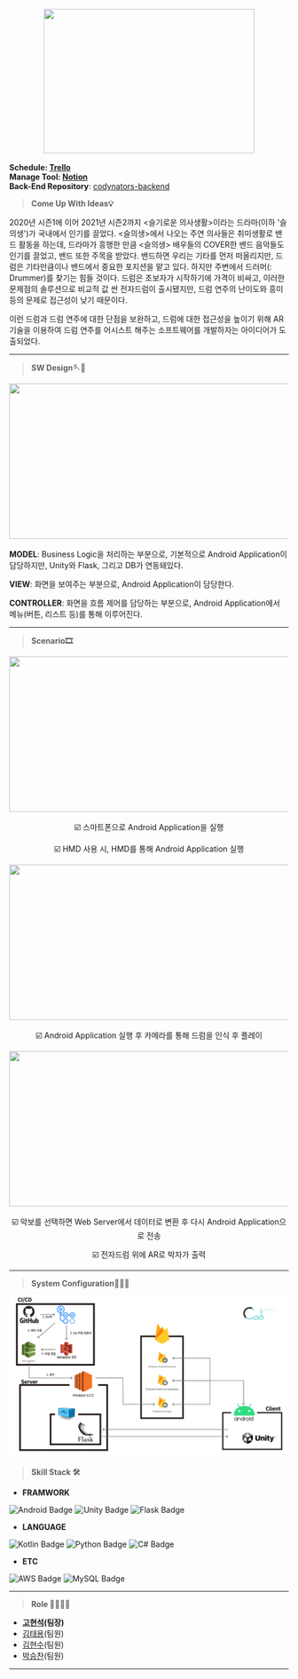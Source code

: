 <p align="center"><img src="https://user-images.githubusercontent.com/56003992/138816338-49083cd9-569a-4f34-b001-ba6584ae2a2e.png"  width="380" height="260"></p>
 
**Schedule: [Trello](https://trello.com/b/JNV0cOVH/2022-캡스톤-디자인)**<br>
**Manage Tool: [Notion](https://www.notion.so/7c8c7486bb58445e9a5a1155db8f7817)**  
**Back-End Repository**: [codynators-backend](https://github.com/khsexk/codynators-backend)
&nbsp;
&nbsp;
&nbsp;
> **Come Up With Ideas💡** 

2020년 시즌1에 이어 2021년 시즌2까지 <슬기로운 의사생활>이라는 드라마(이하 '슬의생')가 국내에서 인기를 끌었다. <슬의생>에서 나오는 주연 의사들은 취미생활로 밴드 활동을 하는데, 드라마가 흥행한 만큼 <슬의생> 배우들의 COVER한 밴드 음악들도 인기를 끌었고, 밴드 또한 주목을 받았다. 밴드하면 우리는 기타를 먼저 떠올리지만, 드럼은 기타만큼이나 밴드에서 중요한 포지션을 맡고 있다. 하지만 주변에서 드러머(: Drummer)를 찾기는 힘들 것이다. 드럼은 초보자가 시작하기에 가격이 비싸고, 이러한 문제점의 솔루션으로 비교적 값 싼 전자드럼이 출시됐지만, 드럼 연주의 난이도와 흥미 등의 문제로 접근성이 낮기 때문이다. 
 
 이런 드럼과 드럼 연주에 대한 단점을 보완하고, 드럼에 대한 접근성을 높이기 위해 AR기술을 이용하여 드럼 연주를 어시스트 해주는 소프트웨어를 개발하자는 아이디어가 도출되었다.

* * *

> **SW Design🪡🧵** 

<p align="center"><img src="https://user-images.githubusercontent.com/56003992/148493823-8cff6056-839a-49a4-87a1-8d28eab45083.png"  width="600" height="280"></p>

 **MODEL**: Business Logic을 처리하는 부분으로, 기본적으로 Android Application이 담당하지만, Unity와 Flask, 그리고 DB가 연동돼있다.
 
 **VIEW**: 화면을 보여주는 부분으로, Android Application이 담당한다.
 
 **CONTROLLER**: 화면을 흐름 제어를 담당하는 부분으로, Android Application에서 메뉴(버튼, 리스트 등)를 통해 이루어진다.


* * *

> **Scenario🎞** 

<p align="center"><img src="https://user-images.githubusercontent.com/56003992/148495180-d9b5c27a-7e70-49ca-b892-b42326893352.png"  width="600" height="280"></p>

 <div align="center"> ☑️ 스마트폰으로 Android Application을 실행
  
 ☑️ HMD 사용 시, HMD를 통해 Android Application 실행 </div>
 
<p align="center"><img src="https://user-images.githubusercontent.com/56003992/148495216-fe4eaa01-6085-4467-84e6-d8e9aaa866ba.png"  width="600" height="280"></p>

<div align="center"> ☑️ Android Application 실행 후 카메라를 통해 드럼을 인식 후 플레이 </div>
 
<p align="center"><img src="https://user-images.githubusercontent.com/56003992/148495234-fc42bbbd-7257-4b0d-9303-344d27c85b3f.png"  width="600" height="280"></p>

<div align="center"> ☑️ 악보를 선택하면 Web Server에서 데이터로 변환 후 다시 Android Application으로 전송
  
☑️ 전자드럼 위에 AR로 박자가 출력 </div>

* * *

> **System Configuration🧑🏻‍💻**

<img src='./01_Documents/design.png'>

> **Skill Stack 🛠**

- **FRAMWORK**
 
![Android Badge](https://img.shields.io/badge/-Android-3DDC84?style=flat&logo=Android&logoColor=FFFFFF) ![Unity Badge](https://img.shields.io/badge/-Unity-000000?style=flat&logo=Unity&logoColor=FFFFFF) ![Flask Badge](https://img.shields.io/badge/-Flask-FFFFFF?style=flat&logo=Flask&logoColor=000000) 

- **LANGUAGE**
 
![Kotlin Badge](https://img.shields.io/badge/-Kotlin-0095D5?style=flat&logo=Kotlin&logoColor=FFFFFF) ![Python Badge](https://img.shields.io/badge/-Python-D3D3D3?style=flat&logo=Python) ![C# Badge](https://img.shields.io/badge/-C%23-000000?style=flat&logo=Csharp) 

- **ETC**
 
![AWS Badge](https://img.shields.io/badge/-AWS-FFD400?style=flat&logo=AmazonAWS&logoColor=232F3E) ![MySQL Badge](https://img.shields.io/badge/-MySQL-D3D3D3?style=flat&logo=MySQL) 

* * *

> **Role 👨‍👨‍👦‍👦**
- **[고현석](https://github.com/lcomment)(팀장)**
- [김태용](https://github.com/YongsHub)(팀원)
- [김현수](https://github.com/KimHance)(팀원)
- [박승찬](https://github.com/eemdeeks)(팀원)

* * *
